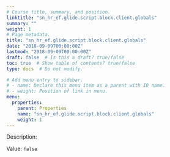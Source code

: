 ```yaml
---
# Course title, summary, and position.
linktitle: "sn_hr_ef.glide.script.block.client.globals"
summary: ""
weight: 1
# Page metadata.
title: "sn_hr_ef.glide.script.block.client.globals"
date: "2018-09-09T00:00:00Z"
lastmod: "2018-09-09T00:00:00Z"
draft: false  # Is this a draft? true/false
toc: true  # Show table of contents? true/false
type: docs  # Do not modify.

# Add menu entry to sidebar.
# - name: Declare this menu item as a parent with ID name.
# - weight: Position of link in menu.
menu:
  properties:
    parent: Properties
    name: "sn_hr_ef.glide.script.block.client.globals"
    weight: 1
---
```


Description: 


Value: `false`